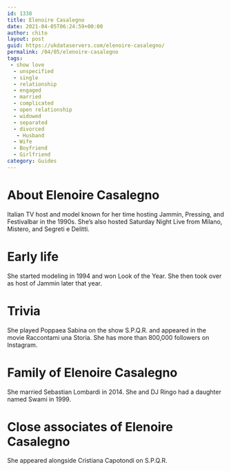 ```yaml
---
id: 1338
title: Elenoire Casalegno
date: 2021-04-05T06:24:59+00:00
author: chito
layout: post
guid: https://ukdataservers.com/elenoire-casalegno/
permalink: /04/05/elenoire-casalegno
tags:
 - show love
  - unspecified
  - single
  - relationship
  - engaged
  - married
  - complicated
  - open relationship
  - widowed
  - separated
  - divorced
   - Husband
  - Wife
  - Boyfriend
  - Girlfriend
category: Guides
---
```




  
  
#  About Elenoire Casalegno
                  
                  
                  
Italian TV host and model known for her time hosting Jammin, Pressing, and Festivalbar in the 1990s. She&#8217;s also hosted Saturday Night Live from Milano, Mistero, and Segreti e Delitti.
                  
                
                
                
# Early life
                  
                  
                  
She started modeling in 1994 and won Look of the Year. She then took over as host of Jammin later that year.
                  
                
                
                
# Trivia
                  
                  
                  
She played Poppaea Sabina on the show S.P.Q.R. and appeared in the movie Raccontami una Storia. She has more than 800,000 followers on Instagram.
                  
                
                
                
# Family of Elenoire Casalegno
                  
                  
                  
She married Sebastian Lombardi in 2014. She and DJ Ringo had a daughter named Swami in 1999.
                  
                
                
                
# Close associates of Elenoire Casalegno
                  
                  
                  
She appeared alongside Cristiana Capotondi on S.P.Q.R.
                  
                
              
            
          
          
          
    
    
  
